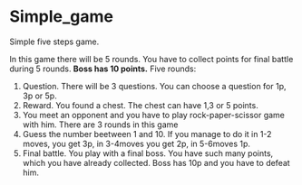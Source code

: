 # Simple_game
Simple five steps game.

In this game there will be 5 rounds.
You have to collect points for final battle during 5 rounds. **Boss has 10 points.**
Five rounds:

1) Question. There will be 3 questions. You can choose a question for 1p, 3p or 5p.
2) Reward. You found a chest. The chest can have 1,3 or 5 points.
3) You meet an opponent and you have to play rock-paper-scissor game with him. There are 3 rounds in this game
4) Guess the number beetween 1 and 10. If you manage to do it in 1-2 moves, you get 3p, in 3-4moves you get 2p, in 5-6moves 1p.
5) Final battle. You play with a final boss. You have such many points, which you have already collected. Boss has 10p and you have to defeat him.

